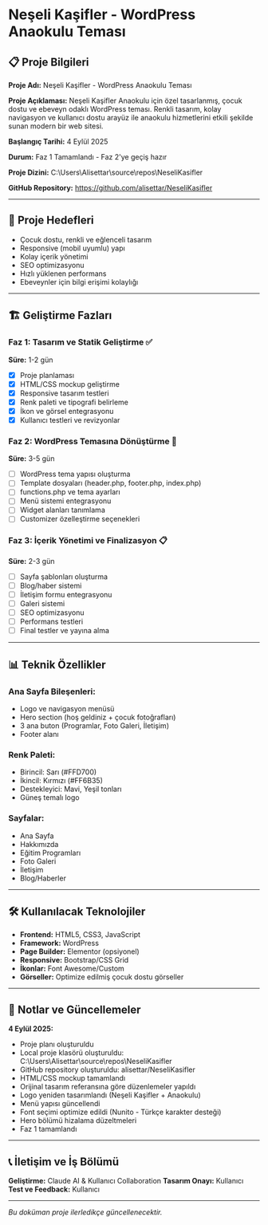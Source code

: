 # Neşeli Kaşifler - WordPress Anaokulu Teması

## 📋 Proje Bilgileri

**Proje Adı:** Neşeli Kaşifler - WordPress Anaokulu Teması

**Proje Açıklaması:** 
Neşeli Kaşifler Anaokulu için özel tasarlanmış, çocuk dostu ve ebeveyn odaklı WordPress teması. Renkli tasarım, kolay navigasyon ve kullanıcı dostu arayüz ile anaokulu hizmetlerini etkili şekilde sunan modern bir web sitesi.

**Başlangıç Tarihi:** 4 Eylül 2025

**Durum:** Faz 1 Tamamlandı - Faz 2'ye geçiş hazır

**Proje Dizini:** C:\Users\Alisettar\source\repos\NeseliKasifler

**GitHub Repository:** https://github.com/alisettar/NeseliKasifler

---

## 🎯 Proje Hedefleri

- Çocuk dostu, renkli ve eğlenceli tasarım
- Responsive (mobil uyumlu) yapı
- Kolay içerik yönetimi
- SEO optimizasyonu
- Hızlı yüklenen performans
- Ebeveynler için bilgi erişimi kolaylığı

---

## 🏗️ Geliştirme Fazları

### **Faz 1: Tasarım ve Statik Geliştirme** ✅
**Süre:** 1-2 gün
- [x] Proje planlaması
- [x] HTML/CSS mockup geliştirme
- [x] Responsive tasarım testleri
- [x] Renk paleti ve tipografi belirleme
- [x] İkon ve görsel entegrasyonu
- [x] Kullanıcı testleri ve revizyonlar

### **Faz 2: WordPress Temasına Dönüştürme** 📅
**Süre:** 3-5 gün
- [ ] WordPress tema yapısı oluşturma
- [ ] Template dosyaları (header.php, footer.php, index.php)
- [ ] functions.php ve tema ayarları
- [ ] Menü sistemi entegrasyonu
- [ ] Widget alanları tanımlama
- [ ] Customizer özelleştirme seçenekleri

### **Faz 3: İçerik Yönetimi ve Finalizasyon** 📋
**Süre:** 2-3 gün
- [ ] Sayfa şablonları oluşturma
- [ ] Blog/haber sistemi
- [ ] İletişim formu entegrasyonu
- [ ] Galeri sistemi
- [ ] SEO optimizasyonu
- [ ] Performans testleri
- [ ] Final testler ve yayına alma

---

## 📊 Teknik Özellikler

### **Ana Sayfa Bileşenleri:**
- Logo ve navigasyon menüsü
- Hero section (hoş geldiniz + çocuk fotoğrafları)
- 3 ana buton (Programlar, Foto Galeri, İletişim)
- Footer alanı

### **Renk Paleti:**
- Birincil: Sarı (#FFD700)
- İkincil: Kırmızı (#FF6B35)
- Destekleyici: Mavi, Yeşil tonları
- Güneş temalı logo

### **Sayfalar:**
- Ana Sayfa
- Hakkımızda
- Eğitim Programları
- Foto Galeri
- İletişim
- Blog/Haberler

---

## 🛠️ Kullanılacak Teknolojiler

- **Frontend:** HTML5, CSS3, JavaScript
- **Framework:** WordPress
- **Page Builder:** Elementor (opsiyonel)
- **Responsive:** Bootstrap/CSS Grid
- **İkonlar:** Font Awesome/Custom
- **Görseller:** Optimize edilmiş çocuk dostu görseller

---

## 📝 Notlar ve Güncellemeler

**4 Eylül 2025:**
- Proje planı oluşturuldu
- Local proje klasörü oluşturuldu: C:\Users\Alisettar\source\repos\NeseliKasifler
- GitHub repository oluşturuldu: alisettar/NeseliKasifler
- HTML/CSS mockup tamamlandı
- Orijinal tasarım referansına göre düzenlemeler yapıldı
- Logo yeniden tasarımlandı (Neşeli Kaşifler + Anaokulu)
- Menü yapısı güncellendi
- Font seçimi optimize edildi (Nunito - Türkçe karakter desteği)
- Hero bölümü hizalama düzeltmeleri
- Faz 1 tamamlandı

---

## 📞 İletişim ve İş Bölümü

**Geliştirme:** Claude AI & Kullanıcı Collaboration
**Tasarım Onayı:** Kullanıcı
**Test ve Feedback:** Kullanıcı

---

*Bu doküman proje ilerledikçe güncellenecektir.*